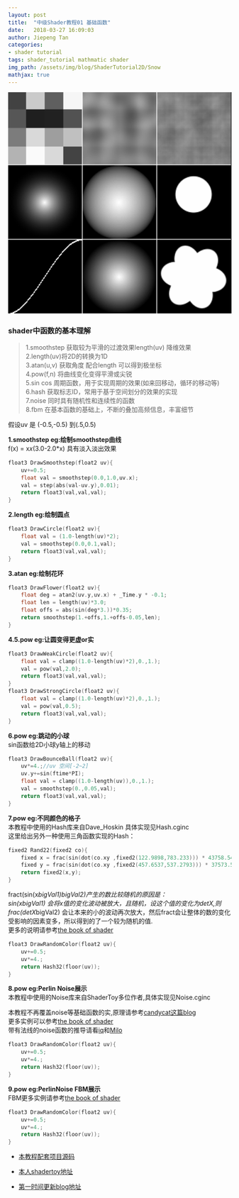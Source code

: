 ```yaml
---
layout: post
title:  "中级Shader教程01 基础函数"
date:   2018-03-27 16:09:03
author: Jiepeng Tan
categories: 
- shader tutorial
tags: shader_tutorial mathmatic shader
img_path: /assets/img/blog/ShaderTutorial2D/Snow
mathjax: true
---
```

<p align="center">
<img src="https://github.com/JiepengTan/JiepengTan.github.io/blob/master/assets/img/blog/ShaderTutorial2D/BaseMath/head.gif?raw=true" width="512"></p> 




### **shader中函数的基本理解**  
 > 1.smoothstep 获取较为平滑的过渡效果length(uv) 降维效果   
 > 2.length(uv)将2D的转换为1D    
 > 3.atan(u,v) 获取角度 配合length 可以得到极坐标   
 > 4.pow(f,n) 将曲线变化变得平滑或尖锐  
 > 5.sin cos 周期函数，用于实现周期的效果(如来回移动，循环的移动等)  
 > 6.hash 获取标志ID，常用于基于空间划分的效果的实现  
 > 7.noise 同时具有随机性和连续性的函数   
 > 8.fbm 在基本函数的基础上，不断的叠加高频信息，丰富细节  


假设uv 是 (-0.5,-0.5) 到(.5,0.5)

**1.smoothstep eg:绘制smoothstep曲线**  
f(x) = x*x*(3.0-2.0*x)
具有淡入淡出效果
```c
float3 DrawSmoothstep(float2 uv){
    uv+=0.5;
    float val = smoothstep(0.0,1.0,uv.x);
    val = step(abs(val-uv.y),0.01); 
    return float3(val,val,val);
}
```

**2.length eg:绘制圆点**  
```c
float3 DrawCircle(float2 uv){
    float val = (1.0-length(uv)*2);
    val = smoothstep(0.0,0.1,val);
    return float3(val,val,val);
}
```

**3.atan eg:绘制花环**  
```c
float3 DrawFlower(float2 uv){
    float deg = atan2(uv.y,uv.x) + _Time.y * -0.1;
    float len = length(uv)*3.0;
    float offs = abs(sin(deg*3.))*0.35;
    return smoothstep(1.+offs,1.+offs-0.05,len);
}
```

**4.5.pow eg:让圆变得更虚or实**  
```c
float3 DrawWeakCircle(float2 uv){
    float val = clamp((1.0-length(uv)*2),0.,1.);
    val = pow(val,2.0);
    return float3(val,val,val);
}
float3 DrawStrongCircle(float2 uv){
    float val = clamp((1.0-length(uv)*2),0.,1.);
    val = pow(val,0.5);
    return float3(val,val,val);
}
```

**6.pow eg:跳动的小球**  
sin函数给2D小球y轴上的移动  
```c
float3 DrawBounceBall(float2 uv){
    uv*=4.;//uv 空间[-2~2]
    uv.y+=sin(ftime*PI);
    float val = clamp((1.0-length(uv)),0.,1.);
    val = smoothstep(0.,0.05,val);
    return float3(val,val,val);
}
```

**7.pow eg:不同颜色的格子**  
本教程中使用的Hash库来自Dave_Hoskin 
具体实现见Hash.cginc  
这里给出另外一种使用三角函数实现的Hash：  
```c
fixed2 Rand22(fixed2 co){
    fixed x = frac(sin(dot(co.xy ,fixed2(122.9898,783.233))) * 43758.5453);
    fixed y = frac(sin(dot(co.xy ,fixed2(457.6537,537.2793))) * 37573.5913);
    return fixed2(x,y);
}
```
fract(sin(x*bigVal1)*bigVal2)产生的数比较随机的原因是：   
sin(x*bigVal1) 会将x值的变化波动被放大，且随机，设这个值的变化为detX,则 frac(detX*bigVal2) 会让本来的小的波动再次放大，然后fract会让整体的数的变化受影响的因素变多，所以得到的了一个较为随机的值.  
更多的说明请参考[the book of shader][9]  
```c
float3 DrawRandomColor(float2 uv){
    uv+=0.5;
    uv*=4.;
    return Hash32(floor(uv));
}
```

**8.pow eg:Perlin Noise展示**  
本教程中使用的Noise库来自ShaderToy多位作者,具体实现见Noise.cginc  

本教程不再覆盖noise等基础函数的实,原理请参考[candycat这篇blog][4]  
更多实例可以参考[the book of shader][5]  
带有法线的noise函数的推导请看[iq][6]和[Milo][7]  

```c
float3 DrawRandomColor(float2 uv){
    uv+=0.5;
    uv*=4.;
    return Hash32(floor(uv));
}
```

**9.pow eg:PerlinNoise FBM展示**  
FBM更多实例请参考[the book of shader][8]  

```c
float3 DrawRandomColor(float2 uv){
    uv+=0.5;
    uv*=4.;
    return Hash32(floor(uv));
}
```




- [本教程配套项目源码 ][1]
- [本人shadertoy地址 ][2]
- [第一时间更新blog地址][3]

  [1]: https://github.com/JiepengTan/FishManShaderTutorial
  [2]: https://www.shadertoy.com/user/FishMan
  [3]: https://jiepengtan.github.io/
  [4]: https://blog.csdn.net/candycat1992/article/details/50346469
  [5]: http://thebookofshaders.com/11/
  [6]: http://iquilezles.org/www/articles/gradientnoise/gradientnoise.htm
  [7]: https://stackoverflow.com/questions/4297024/3d-perlin-Noise-analytical-derivative
  [8]: http://thebookofshaders.com/13/
  [9]: http://thebookofshaders.com/10/
